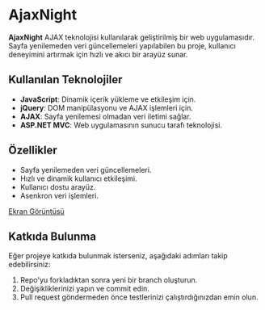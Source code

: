 # AjaxNight

**AjaxNight** AJAX teknolojisi kullanılarak geliştirilmiş bir web uygulamasıdır. Sayfa yenilemeden veri güncellemeleri yapılabilen bu proje, kullanıcı deneyimini artırmak için hızlı ve akıcı bir arayüz sunar.

## Kullanılan Teknolojiler
- **JavaScript**: Dinamik içerik yükleme ve etkileşim için.
- **jQuery**: DOM manipülasyonu ve AJAX işlemleri için.
- **AJAX**: Sayfa yenilemesi olmadan veri iletimi sağlar.
- **ASP.NET MVC**: Web uygulamasının sunucu tarafı teknolojisi.

## Özellikler
- Sayfa yenilemeden veri güncellemeleri.
- Hızlı ve dinamik kullanıcı etkileşimi.
- Kullanıcı dostu arayüz.
- Asenkron veri işlemleri.



[Ekran Görüntüsü](https://github.com/okanaksu58/AjaxNight/blob/master/AjaxNight.JPG)

## Katkıda Bulunma

Eğer projeye katkıda bulunmak isterseniz, aşağıdaki adımları takip edebilirsiniz:
1. Repo'yu forkladıktan sonra yeni bir branch oluşturun.
2. Değişikliklerinizi yapın ve commit edin.
3. Pull request göndermeden önce testlerinizi çalıştırdığınızdan emin olun.

